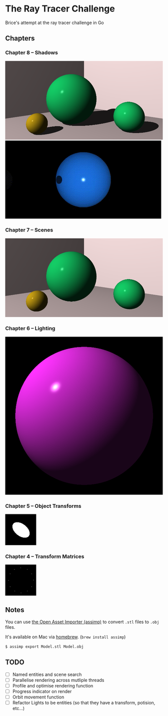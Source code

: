 # The Ray Tracer Challenge

Brice's attempt at the ray tracer challenge in Go


## Chapters

### Chapter 8 – Shadows

![Rendered scene with shadows](output/chapter8.png)
![Animated render of shadows on a sphere](output/chapter8/animation/out.gif)

### Chapter 7 – Scenes

![Rendered scene](output/chapter7.png)

### Chapter 6 – Lighting

![Rendered sphere with lighting](output/chapter6.png)

### Chapter 5 – Object Transforms

![A transformed sphere](output/chapter5.png)

### Chapter 4 – Transform Matrices

![Transformation matrix example](output/chapter4.png)

## Notes

You can use [the Open Asset Importer (assimp)](https://github.com/assimp/assimp) to convert `.stl` files to `.obj` files.

It's available on Mac via [homebrew](https://brew.sh/). (`brew install assimp`)

```bash
$ assimp export Model.stl Model.obj
```

## TODO

- [ ] Named entities and scene search
- [ ] Parallelise rendering across mutliple threads
- [ ] Profile and optimise rendering function
- [ ] Progress indicator on render
- [ ] Orbit movement function
- [ ] Refactor Lights to be entities (so that they have a transform, potision, etc...)